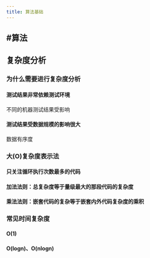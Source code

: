 ```yaml
---
title: 算法基础
---
```


## #算法
## 复杂度分析
### 为什么需要进行复杂度分析
#### 测试结果非常依赖测试环境
不同的机器测试结果受影响
#### 测试结果受数据规模的影响很大
数据有序度
### 大(O)复杂度表示法
#### 只关注循环执行次数最多的代码
#### 加法法则：总复杂度等于量级最大的那段代码的复杂度
#### 乘法法则：嵌套代码的复杂等于嵌套内外代码复杂度的乘积
### 常见时间复杂度
#### O(1)
#### O(logn)、O(nlogn)
###
##